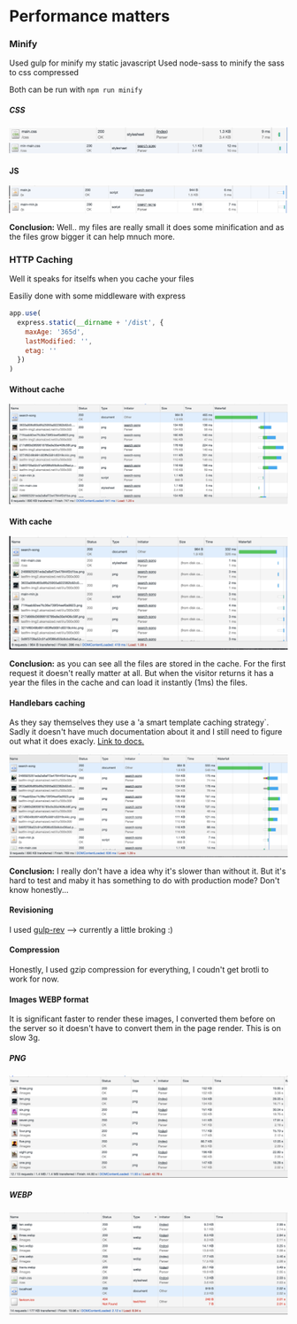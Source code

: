 # Performance matters

### Minify

Used gulp for minify my static javascript
Used node-sass to minify the sass to css compressed

Both can be run with `npm run minify`

##### CSS

![items](docs/images/css.png)
![items](docs/images/css-min.png)

#### JS

![items](docs/images/js.png)
![items](docs/images/js-min.png)

**Conclusion:** Well.. my files are really small it does some minification and as the files grow bigger it can help mnuch more.

### HTTP Caching

Well it speaks for itselfs when you cache your files

Easiliy done with some middleware with express

```js
app.use(
  express.static(__dirname + '/dist', {
    maxAge: '365d',
    lastModified: '',
    etag: ''
  })
)
```

#### Without cache

![items](docs/images/without-cache.png)

#### With cache

![items](docs/images/with-cache.png)

**Conclusion:** as you can see all the files are stored in the cache. For the first request it doesn't really matter at all. But when the visitor returns it has a year the files in the cache and can load it instantly (1ms) the files.

#### Handlebars caching

As they say themselves they use a 'a smart template caching strategy`.
Sadly it doesn't have much documentation about it and I still need to figure out what it does exacly. [Link to docs.](https://www.npmjs.com/package/express-handlebars#template-caching)

![items](docs/images/handlebars-cache.png)

**Conclusion:** I really don't have a idea why it's slower than without it. But it's hard to test and maby it has something to do with production mode? Don't know honestly...

#### Revisioning

I used [gulp-rev](https://www.npmjs.com/package/gulp-rev) --> currently a little broking :)

#### Compression

Honestly, I used gzip compression for everything, I coudn't get brotli to work for now.

#### Images WEBP format

It is significant faster to render these images, I converted them before on the server so it doesn't have to convert them in the page render. This is on slow 3g.

##### PNG

![png](docs/images/pngimages.png)

##### WEBP

![webp](docs/images/webpimages.png)
